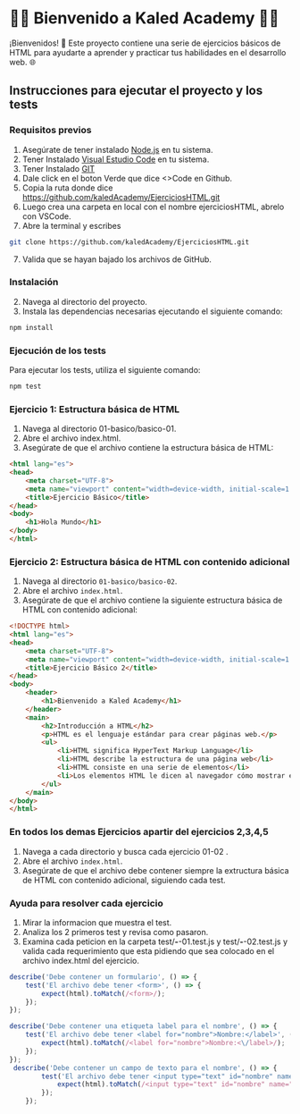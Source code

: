 # 👨‍💻 Bienvenido a Kaled Academy 👨‍💻

¡Bienvenidos! 🚀 Este proyecto contiene una serie de ejercicios básicos de HTML para ayudarte a aprender y practicar tus habilidades en el desarrollo web. 🌐

## Instrucciones para ejecutar el proyecto y los tests

### Requisitos previos

1. Asegúrate de tener instalado [Node.js](https://nodejs.org/) en tu sistema.
2. Tener Instalado [Visual Estudio Code](https://code.visualstudio.com/) en tu sistema.
3. Tener Instalado [GIT](https://git-scm.com/) 
4. Dale click en el boton Verde que dice <>Code en Github.
5. Copia la ruta donde dice https://github.com/kaledAcademy/EjerciciosHTML.git
5. Luego crea una carpeta en local con el nombre ejerciciosHTML, abrelo con VSCode.
6. Abre la terminal y escribes
```sh
git clone https://github.com/kaledAcademy/EjerciciosHTML.git
```
7. Valida que se hayan bajado los archivos de GitHub.

### Instalación


2. Navega al directorio del proyecto.
3. Instala las dependencias necesarias ejecutando el siguiente comando:

```sh
npm install
```

### Ejecución de los tests

Para ejecutar los tests, utiliza el siguiente comando:
```sh
npm test
```

### Ejercicio 1: Estructura básica de HTML

1. Navega al directorio 01-basico/basico-01.
2. Abre el archivo index.html.
3. Asegúrate de que el archivo contiene la estructura básica de HTML:

```html
<html lang="es">
<head>
    <meta charset="UTF-8">
    <meta name="viewport" content="width=device-width, initial-scale=1.0">
    <title>Ejercicio Básico</title>
</head>
<body>
    <h1>Hola Mundo</h1>
</body>
</html>
```
### Ejercicio 2: Estructura básica de HTML con contenido adicional

1. Navega al directorio `01-basico/basico-02`.
2. Abre el archivo `index.html`.
3. Asegúrate de que el archivo contiene la siguiente estructura básica de HTML con contenido adicional:

```html
<!DOCTYPE html>
<html lang="es">
<head>
    <meta charset="UTF-8">
    <meta name="viewport" content="width=device-width, initial-scale=1.0">
    <title>Ejercicio Básico 2</title>
</head>
<body>
    <header>
        <h1>Bienvenido a Kaled Academy</h1>
    </header>
    <main>
        <h2>Introducción a HTML</h2>
        <p>HTML es el lenguaje estándar para crear páginas web.</p>
        <ul>
            <li>HTML significa HyperText Markup Language</li>
            <li>HTML describe la estructura de una página web</li>
            <li>HTML consiste en una serie de elementos</li>
            <li>Los elementos HTML le dicen al navegador cómo mostrar el contenido</li>
        </ul>
    </main>
</body>
</html>
```
### En todos los demas Ejercicios apartir del ejercicios 2,3,4,5
1. Navega a cada directorio y busca cada ejercicio 01-02 .
2. Abre el archivo `index.html`.
3. Asegúrate de que el archivo debe contener siempre la extructura  básica de HTML con contenido adicional, siguiendo cada test.

### Ayuda para resolver cada ejercicio
1. Mirar la informacion que muestra el test.
2. Analiza los 2 primeros test y revisa como pasaron.
2. Examina cada peticion en la carpeta test/**-**-01.test.js y test/**-**-02.test.js y valida cada requerimiento que esta pidiendo que sea colocado en el archivo index.html del ejercicio.

```javascript
describe('Debe contener un formulario', () => {
    test('El archivo debe tener <form>', () => {
        expect(html).toMatch(/<form>/);
    });
});

describe('Debe contener una etiqueta label para el nombre', () => {
    test('El archivo debe tener <label for="nombre">Nombre:</label>', () => {
        expect(html).toMatch(/<label for="nombre">Nombre:<\/label>/);
    });
});
 describe('Debe contener un campo de texto para el nombre', () => {
        test('El archivo debe tener <input type="text" id="nombre" name="nombre">', () => {
            expect(html).toMatch(/<input type="text" id="nombre" name="nombre">/);
        });
    });
```